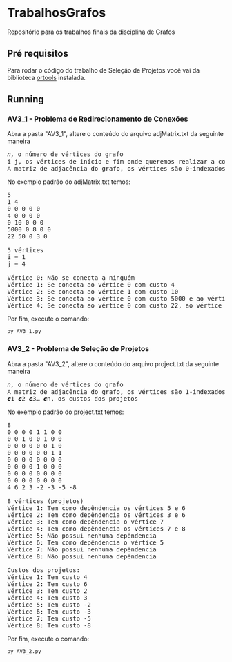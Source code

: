 # TrabalhosGrafos
Repositório para os trabalhos finais da disciplina de Grafos

## Pré requisitos
Para rodar o código do trabalho de Seleção de Projetos você vai da biblioteca [ortools](https://developers.google.com/optimization/install) instalada.

## Running

### AV3_1 - Problema de Redirecionamento de Conexões
Abra a pasta "AV3_1", altere o conteúdo do arquivo adjMatrix.txt da seguinte maneira

<pre>
𝑛, o número de vértices do grafo
i j, os vértices de início e fim onde queremos realizar a comunicação
A matriz de adjacência do grafo, os vértices são 0-indexados
</pre>

No exemplo padrão do adjMatrix.txt temos:
<pre>
5
1 4
0 0 0 0 0
4 0 0 0 0
0 10 0 0 0
5000 0 8 0 0
22 50 0 3 0

5 vértices
i = 1
j = 4

Vértice 0: Não se conecta a ninguém
Vértice 1: Se conecta ao vértice 0 com custo 4
Vértice 2: Se conecta ao vértice 1 com custo 10
Vértice 3: Se conecta ao vértice 0 com custo 5000 e ao vértice 2 com custo 8
Vértice 4: Se conecta ao vértice 0 com custo 22, ao vértice 1 com custo 50 e ao vértice 3 com custo 3
</pre>

Por fim, execute o comando:

    py AV3_1.py

### AV3_2 - Problema de Seleção de Projetos

Abra a pasta "AV3_2", altere o conteúdo do arquivo project.txt da seguinte maneira
<pre>
𝑛, o número de vértices do grafo
A matriz de adjacência do grafo, os vértices são 1-indexados
𝙘1 𝙘2 𝙘3… 𝙘n, os custos dos projetos
</pre>

No exemplo padrão do project.txt temos:

<pre>
8
0 0 0 0 1 1 0 0
0 0 1 0 0 1 0 0
0 0 0 0 0 0 1 0
0 0 0 0 0 0 1 1
0 0 0 0 0 0 0 0
0 0 0 0 1 0 0 0
0 0 0 0 0 0 0 0
0 0 0 0 0 0 0 0
4 6 2 3 -2 -3 -5 -8

8 vértices (projetos)
Vértice 1: Tem como depêndencia os vértices 5 e 6
Vértice 2: Tem como depêndencia os vértices 3 e 6
Vértice 3: Tem como depêndencia o vértice 7
Vértice 4: Tem como depêndencia os vértices 7 e 8
Vértice 5: Não possui nenhuma depêndencia
Vértice 6: Tem como depêndencia o vértice 5
Vértice 7: Não possui nenhuma depêndencia
Vértice 8: Não possui nenhuma depêndencia

Custos dos projetos:
Vértice 1: Tem custo 4
Vértice 2: Tem custo 6 
Vértice 3: Tem custo 2
Vértice 4: Tem custo 3
Vértice 5: Tem custo -2
Vértice 6: Tem custo -3
Vértice 7: Tem custo -5
Vértice 8: Tem custo -8
</pre>

Por fim, execute o comando:

    py AV3_2.py